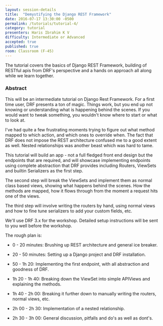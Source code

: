 ```yaml
---
layout: session-details
title:  "Demystifying the Django REST Framework"
date: 2016-07-17 13:30:00 -0500
permalink: /tutorials/tutorial-4/
category: tutorial
presenters: Haris Ibrahim K V
difficulty: Intermediate or Advanced
accepted: true
published: true
room: Classroom (F-45)
---
```

The tutorial covers the basics of Django REST Framework, building of RESTful
apis from DRF's perspective and a hands on approach all along while we learn
together.

### Abstract

This will be an intermediate tutorial on Django Rest Framework. For a first
time user, DRF presents a ton of magic. Things work, but you end up not
knowing or understanding what is happening behind the scenes. If you would
want to tweak something, you wouldn't know where to start or what to look at.

I've had quite a few frustrating moments trying to figure out what method
mapped to which action, and which ones to override when. The fact that DRF
does not impose the REST architecture confused me to a good extent as well.
Nested relationships was another beast which was hard to tame.

This tutorial will build an app - not a full fledged front end design but the
endpoints that are required, and will showcase implementing endpoints using
complete abstraction that DRF provides including Routers, ViewSets and builtin
Serializers as the first step.

The second step will break the ViewSets and implement them as normal class
based views, showing what happens behind the scenes. How the methods are
mapped, how it flows through from the moment a request hits one of the views.

The third step will involve writing the routers by hand, using normal views
and how to fine tune serializers to add your custom fields, etc.

We'll use DRF 3.x for the workshop. Detailed setup instructions will be sent
to you well before the workshop.

The rough plan is:

  * 0 - 20 minutes: Brushing up REST architecture and general ice breaker.

  * 20 - 50 minutes: Setting up a Django project and DRF installation.

  * 50 - 1h 20: Implementing the first endpoint, with all abstraction and goodness of DRF.

  * 1h 20 - 1h 40: Breaking down the ViewSet into simple APIViews and explaining the methods.

  * 1h 40 - 2h 00: Breaking it further down to manually writing the routers, normal views, etc.

  * 2h 00 - 2h 30: Implementation of a nested relationship.

  * 2h 30 - 3h 00: General discussion, pitfalls and do's as well as dont's.

